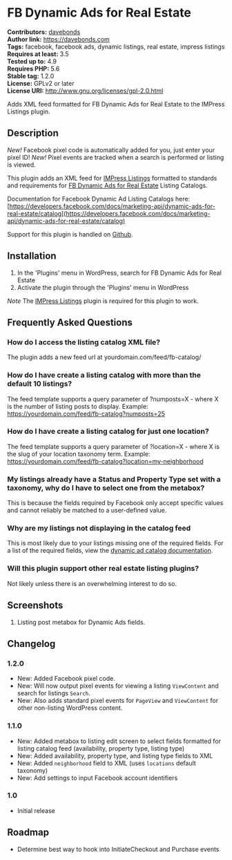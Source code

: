 # FB Dynamic Ads for Real Estate #
**Contributors:** [davebonds](https://profiles.wordpress.org/davebonds)  
**Author link:** https://davebonds.com  
**Tags:** facebook, facebook ads, dynamic listings, real estate, impress listings  
**Requires at least:** 3.5  
**Tested up to:** 4.9  
**Requires PHP:** 5.6  
**Stable tag:** 1.2.0  
**License:** GPLv2 or later  
**License URI:** http://www.gnu.org/licenses/gpl-2.0.html  

Adds XML feed formatted for FB Dynamic Ads for Real Estate to the IMPress Listings plugin.

## Description ##

*New!* Facebook pixel code is automatically added for you, just enter your pixel ID!
*New!* Pixel events are tracked when a search is performed or listing is viewed.

This plugin adds an XML feed for [IMPress Listings](https://wordpress.org/plugins/wp-listings/) formatted to standards and requirements for [FB Dynamic Ads for Real Estate](https://developers.facebook.com/docs/marketing-api/dynamic-ads-for-real-estate/) Listing Catalogs.

Documentation for Facebook Dynamic Ad Listing Catalogs here: [https://developers.facebook.com/docs/marketing-api/dynamic-ads-for-real-estate/catalog](https://developers.facebook.com/docs/marketing-api/dynamic-ads-for-real-estate/catalog)

Support for this plugin is handled on [Github](https://github.com/davebonds/fb-dynamic-ads-real-estate). 

## Installation ##

1. In the 'Plugins' menu in WordPress, search for FB Dynamic Ads for Real Estate
2. Activate the plugin through the 'Plugins' menu in WordPress

*Note* The [IMPress Listings](https://wordpress.org/plugins/wp-listings/) plugin is required for this plugin to work.

## Frequently Asked Questions ##

### How do I access the listing catalog XML file? ###

The plugin adds a new feed url at yourdomain.com/feed/fb-catalog/

### How do I have create a listing catalog with more than the default 10 listings? ###

The feed template supports a query parameter of ?numposts=X - where X is the number of listing posts to display.
Example: https://yourdomain.com/feed/fb-catalog?numposts=25

### How do I have create a listing catalog for just one location? ###

The feed template supports a query parameter of ?location=X - where X is the slug of your location taxonomy term.
Example: https://yourdomain.com/feed/fb-catalog?location=my-neighborhood

### My listings already have a Status and Property Type set with a taxonomy, why do I have to select one from the metabox? ###

This is because the fields required by Facebook only accept specific values and cannot reliably be matched to a user-defined value.

### Why are my listings not displaying in the catalog feed ###

This is most likely due to your listings missing one of the required fields. For a list of the required fields, view the [dynamic ad catalog documentation](https://developers.facebook.com/docs/marketing-api/dynamic-ads-for-real-estate/catalog).

### Will this plugin support other real estate listing plugins? ###

Not likely unless there is an overwhelming interest to do so.


## Screenshots ##

1. Listing post metabox for Dynamic Ads fields.

## Changelog ##

### 1.2.0 ###
* New: Added Facebook pixel code.
* New: Will now output pixel events for viewing a listing `ViewContent` and search for listings `Search`.
* New: Also adds standard pixel events for `PageView` and `ViewContent` for other non-listing WordPress content.

### 1.1.0 ###
* New: Added metabox to listing edit screen to select fields formatted for listing catalog feed (availability, property type, listing type)
* New: Added availability, property type, and listing type fields to XML
* New: Added `neighborhood` field to XML (uses `locations` default taxonomy)
* New: Add settings to input Facebook account identifiers

### 1.0 ###
* Initial release


## Roadmap ##

* Determine best way to hook into InitiateCheckout and Purchase events
